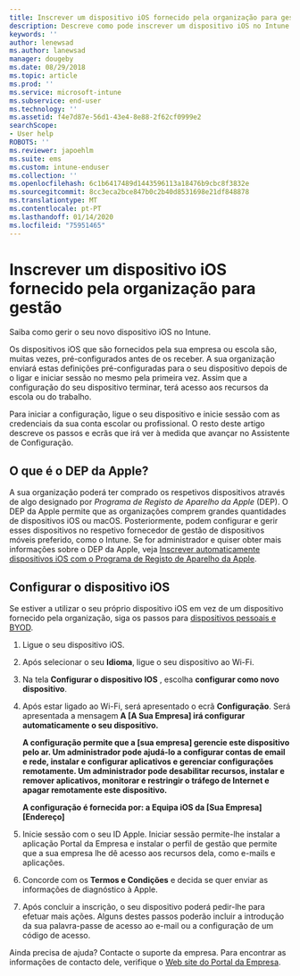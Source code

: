 ```yaml
---
title: Inscrever um dispositivo iOS fornecido pela organização para gestão. | Documentos da Microsoft
description: Descreve como pode inscrever um dispositivo iOS no Intune que foi comprado e fornecido pela sua organização
keywords: ''
author: lenewsad
ms.author: lanewsad
manager: dougeby
ms.date: 08/29/2018
ms.topic: article
ms.prod: ''
ms.service: microsoft-intune
ms.subservice: end-user
ms.technology: ''
ms.assetid: f4e7d87e-56d1-43e4-8e88-2f62cf0999e2
searchScope:
- User help
ROBOTS: ''
ms.reviewer: japoehlm
ms.suite: ems
ms.custom: intune-enduser
ms.collection: ''
ms.openlocfilehash: 6c1b6417489d1443596113a18476b9cbc8f3832e
ms.sourcegitcommit: 8cc3eca2bce847b0c2b40d8531698e21df848878
ms.translationtype: MT
ms.contentlocale: pt-PT
ms.lasthandoff: 01/14/2020
ms.locfileid: "75951465"
---
```

# <a name="enroll-your-organization-provided-ios-device-in-management"></a>Inscrever um dispositivo iOS fornecido pela organização para gestão

Saiba como gerir o seu novo dispositivo iOS no Intune.  

Os dispositivos iOS que são fornecidos pela sua empresa ou escola são, muitas vezes, pré-configurados antes de os receber. A sua organização enviará estas definições pré-configuradas para o seu dispositivo depois de o ligar e iniciar sessão no mesmo pela primeira vez. Assim que a configuração do seu dispositivo terminar, terá acesso aos recursos da escola ou do trabalho.  

Para iniciar a configuração, ligue o seu dispositivo e inicie sessão com as credenciais da sua conta escolar ou profissional. O resto deste artigo descreve os passos e ecrãs que irá ver à medida que avançar no Assistente de Configuração.

## <a name="what-is-apple-dep"></a>O que é o DEP da Apple?

A sua organização poderá ter comprado os respetivos dispositivos através de algo designado por *Programa de Registo de Aparelho da Apple* (DEP). O DEP da Apple permite que as organizações comprem grandes quantidades de dispositivos iOS ou macOS. Posteriormente, podem configurar e gerir esses dispositivos no respetivo fornecedor de gestão de dispositivos móveis preferido, como o Intune. Se for administrador e quiser obter mais informações sobre o DEP da Apple, veja [Inscrever automaticamente dispositivos iOS com o Programa de Registo de Aparelho da Apple](/intune/enrollment/device-enrollment-program-enroll-ios).

## <a name="set-up-your-ios-device"></a>Configurar o dispositivo iOS

Se estiver a utilizar o seu próprio dispositivo iOS em vez de um dispositivo fornecido pela organização, siga os passos para [dispositivos pessoais e BYOD](enroll-your-device-in-intune-ios.md).  

1. Ligue o seu dispositivo iOS.
2. Após selecionar o seu **Idioma**, ligue o seu dispositivo ao Wi-Fi.
3. Na tela **Configurar o dispositivo IOS** , escolha **configurar como novo dispositivo**.  
4. Após estar ligado ao Wi-Fi, será apresentado o ecrã **Configuração**. Será apresentada a mensagem **A [A Sua Empresa] irá configurar automaticamente o seu dispositivo.**

   **A configuração permite que a [sua empresa] gerencie este dispositivo pelo ar. Um administrador pode ajudá-lo a configurar contas de email e rede, instalar e configurar aplicativos e gerenciar configurações remotamente. Um administrador pode desabilitar recursos, instalar e remover aplicativos, monitorar e restringir o tráfego de Internet e apagar remotamente este dispositivo.**

   **A configuração é fornecida por: a Equipa iOS da [Sua Empresa] [Endereço]**

5. Inicie sessão com o seu ID Apple. Iniciar sessão permite-lhe instalar a aplicação Portal da Empresa e instalar o perfil de gestão que permite que a sua empresa lhe dê acesso aos recursos dela, como e-mails e aplicações.
6. Concorde com os **Termos e Condições** e decida se quer enviar as informações de diagnóstico à Apple.
7. Após concluir a inscrição, o seu dispositivo poderá pedir-lhe para efetuar mais ações. Alguns destes passos poderão incluir a introdução da sua palavra-passe de acesso ao e-mail ou a configuração de um código de acesso.

Ainda precisa de ajuda? Contacte o suporte da empresa. Para encontrar as informações de contacto dele, verifique o [Web site do Portal da Empresa](https://go.microsoft.com/fwlink/?linkid=2010980).
